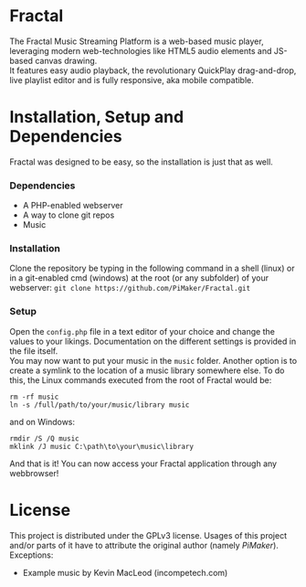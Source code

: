 # Fractal
The Fractal Music Streaming Platform is a web-based music player, leveraging modern web-technologies like HTML5 audio elements and JS-based canvas drawing.<br />
It features easy audio playback, the revolutionary QuickPlay drag-and-drop, live playlist editor and is fully responsive, aka mobile compatible.

# Installation, Setup and Dependencies
Fractal was designed to be easy, so the installation is just that as well.

### Dependencies
* A PHP-enabled webserver
* A way to clone git repos
* Music

### Installation
Clone the repository be typing in the following command in a shell (linux) or in a git-enabled cmd (windows) at the root (or any subfolder) of your webserver:
`git clone https://github.com/PiMaker/Fractal.git`

### Setup
Open the `config.php` file in a text editor of your choice and change the values to your likings. Documentation on the different settings is provided in the file itself.<br />
You may now want to put your music in the `music` folder. Another option is to create a symlink to the location of a music library somewhere else. To do this, the Linux commands executed from the root of Fractal would be:

```
rm -rf music
ln -s /full/path/to/your/music/library music
```

and on Windows:

```
rmdir /S /Q music
mklink /J music C:\path\to\your\music\library
```

And that is it! You can now access your Fractal application through any webbrowser!

# License
This project is distributed under the GPLv3 license. Usages of this project and/or parts of it have to attribute the original author (namely *PiMaker*).
Exceptions:
* Example music by Kevin MacLeod (incompetech.com)
